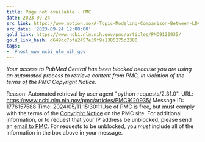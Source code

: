 ```yaml
---
title: Page not available - PMC
date: 2023-09-24
src_link: https://www.notion.so/A-Topic-Modeling-Comparison-Between-LDA-NMF-Top2Vec-and-BERTopic-to-Demystify-Twitter-Posts-18f9c5a35ebd47beb8241d146077c461
src_date: '2023-09-24 12:08:00'
gold_link: https://www.ncbi.nlm.nih.gov/pmc/articles/PMC9120935/
gold_link_hash: d649cc7bfa2457e39f9a1385275d2380
tags:
- '#host_www_ncbi_nlm_nih_gov'
---
```


*Your access to PubMed Central has been blocked because you are using an automated process to retrieve content from PMC, in violation of the terms of the PMC Copyright Notice.*


Reason: Automated retrieval by user agent "python-requests/2.31.0".
URL: https://www.ncbi.nlm.nih.gov/pmc/articles/PMC9120935/
Message ID: 1776157588
Time: 2024/05/11 15:30:11Use of PMC is free, but must comply with the terms of the [Copyright Notice](/pmc/about/copyright/) on the PMC site. For additional information, or to request that your IP address be unblocked, please send an [email to PMC](mailto:pubmedcentral@nih.gov?subject=%5BPMC%20Exception%20Feedback%5D%3A%20Blocked%20request.%20Reason%3A%20Automated%20retrieval%20by%20user%20agent%20%22python-requests%2F2.31.0%22.&body=%3E%20%0A%3E%20Reason%3A%20Automated%20retrieval%20by%20user%20agent%20%22python-requests%2F2.31.0%22.%0A%3E%20URL%3A%20https%3A%2F%2Fwww.ncbi.nlm.nih.gov%2Fpmc%2Farticles%2FPMC9120935%2F%0A%3E%20Message%20ID%3A%201776157588%0A%3E%20Time%3A%202024%2F05%2F11%2015%3A30%3A11). For requests to be unblocked, you *must* include all of the information in the box above in your message.